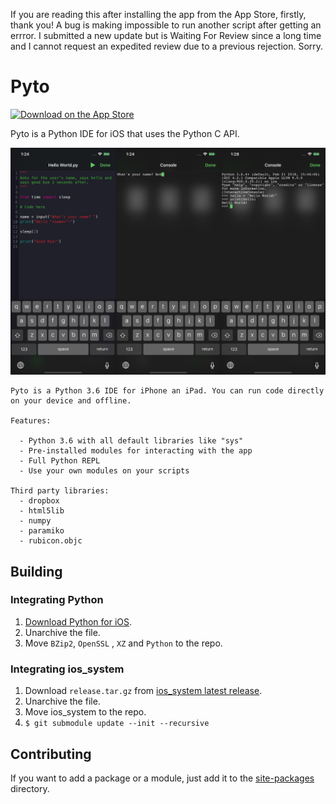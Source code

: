 If you are reading this after installing the app from the App Store, firstly, thank you! A bug is making impossible to run another script after getting an errror. I submitted a new update but is Waiting For Review since a long time and I cannot request an expedited review due to a previous rejection. Sorry.

# Pyto

[![Download on the App Store](https://pisth.github.io/appstorebadge.svg)](https://itunes.apple.com/us/app/pyto-python-ide/id1436650069?l=fr&ls=1&mt=8)

Pyto is a Python IDE for iOS that uses the Python C API.

![screenshots](docs/screenshots.png)

```
Pyto is a Python 3.6 IDE for iPhone an iPad. You can run code directly on your device and offline.

Features:

  - Python 3.6 with all default libraries like "sys"
  - Pre-installed modules for interacting with the app
  - Full Python REPL
  - Use your own modules on your scripts

Third party libraries:
  - dropbox
  - html5lib
  - numpy
  - paramiko
  - rubicon.objc
```

## Building

### Integrating Python

1. [Download Python for iOS](https://s3-us-west-2.amazonaws.com/pybee-briefcase-support/Python-Apple-support/3.6/iOS/Python-3.6-iOS-support.b6.tar.gz).
2. Unarchive the file.
3. Move `BZip2`, `OpenSSL` , `XZ` and `Python` to the repo.

### Integrating ios_system

1. Download `release.tar.gz` from [ios_system latest release](https://github.com/holzschu/ios_system/releases/latest).
2. Unarchive the file.
3. Move ios_system to the repo. 
4. `$ git submodule update --init --recursive`

## Contributing

If you want to add a package or a module, just add it to the [site-packages](https://github.com/ColdGrub1384/Pyto/tree/master/site-packages) directory.
